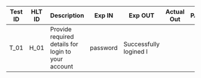 | Test ID | HLT ID | Description                                        | Exp IN            | Exp OUT                                  | Actual Out                               | PASS/FAIL |
| :-----: | ------ | -------------------------------------------------- | ----------------- | ---------------------------------------- | ---------------------------------------- | --------- |
|  T_01   | H_01   | Provide required details for login to your account | password          | Successfully logined I



